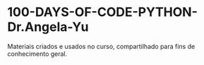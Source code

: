 # 100-DAYS-OF-CODE-PYTHON-Dr.Angela-Yu
Materiais criados e usados no curso, compartilhado para fins de conhecimento geral.
